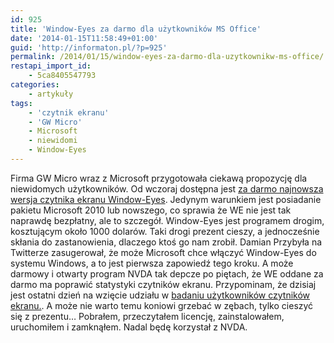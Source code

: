 ```yaml
---
id: 925
title: 'Window-Eyes za darmo dla użytkowników MS Office'
date: '2014-01-15T11:58:49+01:00'
guid: 'http://informaton.pl/?p=925'
permalink: /2014/01/15/window-eyes-za-darmo-dla-uzytkownikw-ms-office/
restapi_import_id:
    - 5ca8405547793
categories:
    - artykuły
tags:
    - 'czytnik ekranu'
    - 'GW Micro'
    - Microsoft
    - niewidomi
    - Window-Eyes
---
```


Firma GW Micro wraz z Microsoft przygotowała ciekawą propozycję dla niewidomych użytkowników. Od wczoraj dostępna jest [za darmo najnowsza wersja czytnika ekranu Window-Eyes](http://www.windoweyesforoffice.com/). Jedynym warunkiem jest posiadanie pakietu Microsoft 2010 lub nowszego, co sprawia że WE nie jest tak naprawdę bezpłatny, ale to szczegół. Window-Eyes jest programem drogim, kosztującym około 1000 dolarów. Taki drogi prezent cieszy, a jednocześnie skłania do zastanowienia, dlaczego ktoś go nam zrobił. Damian Przybyła na Twitterze zasugerował, że może Microsoft chce włączyć Window-Eyes do systemu Windows, a to jest pierwsza zapowiedź tego kroku. A może darmowy i otwarty program NVDA tak depcze po piętach, że WE oddane za darmo ma poprawić statystyki czytników ekranu. Przypominam, że dzisiaj jest ostatni dzień na wzięcie udziału w [badaniu użytkowników czytników ekranu.](http://informaton.pl/?p=912). A może nie warto temu koniowi grzebać w zębach, tylko cieszyć się z prezentu… Pobrałem, przeczytałem licencję, zainstalowałem, uruchomiłem i zamknąłem. Nadal będę korzystał z NVDA.
